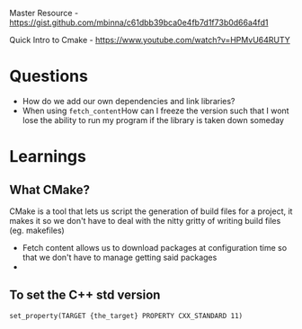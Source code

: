 Master Resource - https://gist.github.com/mbinna/c61dbb39bca0e4fb7d1f73b0d66a4fd1

Quick Intro to Cmake - https://www.youtube.com/watch?v=HPMvU64RUTY

# Questions
- How do we add our own dependencies and link libraries?
- When using `fetch_content`How can I freeze the version such that I wont lose the ability to run my program if the library is taken down someday

# Learnings 
## What CMake?
CMake is a tool that lets us script the generation of build files for a project, it makes it so we don't have to deal with the nitty gritty of writing build files (eg. makefiles)

- Fetch content allows us to download packages at configuration time so that we don't have to manage getting said packages
- 

## To set the C++ std version
`set_property(TARGET {the_target} PROPERTY CXX_STANDARD 11)`
